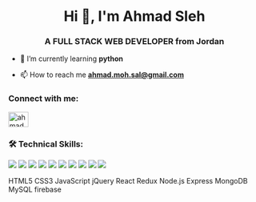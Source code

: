 <h1 align="center">Hi 👋, I'm Ahmad Sleh</h1>
<h3 align="center">A FULL STACK WEB DEVELOPER from Jordan</h3>

- 🌱 I’m currently learning **python**

- 📫 How to reach me **ahmad.moh.sal@gmail.com**

<h3 align="left">Connect with me:</h3>
<p align="left">
<a href="https://linkedin.com/in/ahmadmohammadsaleh" target="blank"><img align="center" src="https://raw.githubusercontent.com/rahuldkjain/github-profile-readme-generator/master/src/images/icons/Social/linked-in-alt.svg" alt="ahmadmohammadsaleh" height="30" width="40" /></a>
</p>

<h3 align="left">🛠 Technical Skills:</h3>
<span>
<img src="https://img.shields.io/badge/css-green?style=for-the-badge&logo=css3&logoColor=red">
<img src="https://img.shields.io/badge/HTML5-005C84?style=for-the-badge&logo=HTML5&logoColor=red">
<img src="https://img.shields.io/badge/JavaScript-005C84?style=for-the-badge&logo=JavaScript&logoColor=red">
<img src="https://img.shields.io/badge/jQuery-005C84?style=for-the-badge&logo=jQuery&logoColor=red">
<img src="https://img.shields.io/badge/React-005C84?style=for-the-badge&logo=React&logoColor=red">
<img src="https://img.shields.io/badge/Redux-005C84?style=for-the-badge&logo=Redux&logoColor=red">
<img src="https://img.shields.io/badge/Node.js-005C84?style=for-the-badge&logo=Node.js&logoColor=red">
<img src="https://img.shields.io/badge/Express-005C84?style=for-the-badge&logo=Express&logoColor=red">
<img src="https://img.shields.io/badge/MongoDB-005C84?style=for-the-badge&logo=MongoDB&logoColor=red">
<img src="https://img.shields.io/badge/MySQL-005C84?style=for-the-badge&logo=MySQL&logoColor=red">

  
  HTML5  CSS3  JavaScript  jQuery React Redux Node.js Express  MongoDB MySQL firebase 
